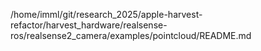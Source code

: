 /home/imml/git/research_2025/apple-harvest-refactor/harvest_hardware/realsense-ros/realsense2_camera/examples/pointcloud/README.md